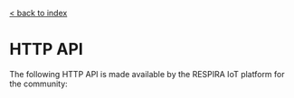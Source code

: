 [< back to index](../../README.md)

# HTTP API

The following HTTP API is made available by the RESPIRA IoT platform for the community:

